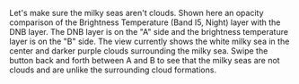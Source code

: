 Let's make sure the milky seas aren't clouds. Shown here an opacity comparison of the Brightness Temperature (Band I5, Night) layer with the DNB layer. The DNB layer is on the "A" side and the brightness temperature layer is on the "B" side. The view currently shows the white milky sea in the center and darker purple clouds surrounding the milky sea. Swipe the button back and forth between A and B to see that the milky seas are not clouds and are unlike the surrounding cloud formations.